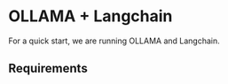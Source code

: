 # OLLAMA + Langchain

For a quick start, we are running OLLAMA and Langchain. 


## Requirements



